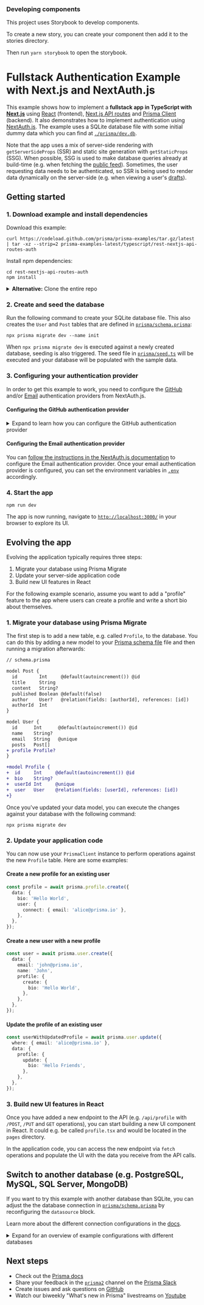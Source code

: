 ### Developing components

This project uses Storybook to develop components.

To create a new story, you can create your component then add it to the stories
directory.

Then run `yarn storybook` to open the storybook.

# Fullstack Authentication Example with Next.js and NextAuth.js

This example shows how to implement a **fullstack app in TypeScript with
[Next.js](https://nextjs.org/)** using [React](https://reactjs.org/) (frontend),
[Next.js API routes](https://nextjs.org/docs/api-routes/introduction) and
[Prisma Client](https://www.prisma.io/docs/reference/tools-and-interfaces/prisma-client)
(backend). It also demonstrates how to implement authentication using
[NextAuth.js](https://next-auth.js.org/). The example uses a SQLite database
file with some initial dummy data which you can find at
[`./prisma/dev.db`](./prisma/dev.db).

Note that the app uses a mix of server-side rendering with `getServerSideProps`
(SSR) and static site generation with `getStaticProps` (SSG). When possible, SSG
is used to make database queries already at build-time (e.g. when fetching the
[public feed](./pages/index.tsx)). Sometimes, the user requesting data needs to
be authenticated, so SSR is being used to render data dynamically on the
server-side (e.g. when viewing a user's [drafts](./pages/drafts.tsx)).

## Getting started

### 1. Download example and install dependencies

Download this example:

```
curl https://codeload.github.com/prisma/prisma-examples/tar.gz/latest | tar -xz --strip=2 prisma-examples-latest/typescript/rest-nextjs-api-routes-auth
```

Install npm dependencies:

```
cd rest-nextjs-api-routes-auth
npm install
```

<details><summary><strong>Alternative:</strong> Clone the entire repo</summary>

Clone this repository:

```
git clone git@github.com:prisma/prisma-examples.git --depth=1
```

Install npm dependencies:

```
cd prisma-examples/typescript/rest-nextjs-api-routes-auth
npm install
```

</details>

### 2. Create and seed the database

Run the following command to create your SQLite database file. This also creates
the `User` and `Post` tables that are defined in
[`prisma/schema.prisma`](./prisma/schema.prisma):

```
npx prisma migrate dev --name init
```

When `npx prisma migrate dev` is executed against a newly created database,
seeding is also triggered. The seed file in [`prisma/seed.ts`](./prisma/seed.ts)
will be executed and your database will be populated with the sample data.

### 3. Configuring your authentication provider

In order to get this example to work, you need to configure the
[GitHub](https://next-auth.js.org/providers/github) and/or
[Email](https://next-auth.js.org/providers/email) authentication providers from
NextAuth.js.

#### Configuring the GitHub authentication provider

<details><summary>Expand to learn how you can configure the GitHub authentication provider</summary>

First, log into your [GitHub](https://github.com/) account.

Then, navigate to [**Settings**](https://github.com/settings/profile), then open
to [**Developer Settings**](https://github.com/settings/apps), then switch to
[**OAuth Apps**](https://github.com/settings/developers).

![](https://res.cloudinary.com/practicaldev/image/fetch/s--fBiGBXbE--/c_limit%2Cf_auto%2Cfl_progressive%2Cq_auto%2Cw_880/https://i.imgur.com/4eQrMAs.png)

Clicking on the **Register a new application** button will redirect you to a
registration form to fill out some information for your app. The **Authorization
callback URL** should be the Next.js `/api/auth` route.

An important thing to note here is that the **Authorization callback URL** field
only supports a single URL, unlike e.g. Auth0, which allows you to add
additional callback URLs separated with a comma. This means if you want to
deploy your app later with a production URL, you will need to set up a new
GitHub OAuth app.

![](https://res.cloudinary.com/practicaldev/image/fetch/s--v7s0OEs_--/c_limit%2Cf_auto%2Cfl_progressive%2Cq_auto%2Cw_880/https://i.imgur.com/tYtq5fd.png)

Click on the **Register application** button, and then you will be able to find
your newly generated **Client ID** and **Client Secret**. Copy and paste this
info into the [`.env`](./env) file in the root directory.

The resulting section in the `.env` file might look like this:

```
# GitHub oAuth
GITHUB_ID=6bafeb321963449bdf51
GITHUB_SECRET=509298c32faa283f28679ad6de6f86b2472e1bff
```

</details>

#### Configuring the Email authentication provider

You can
[follow the instructions in the NextAuth.js documentation](https://next-auth.js.org/providers/email#configuration)
to configure the Email authentication provider. Once your email authentication
provider is configured, you can set the environment variables in [`.env`](./env)
accordingly.

### 4. Start the app

```
npm run dev
```

The app is now running, navigate to
[`http://localhost:3000/`](http://localhost:3000/) in your browser to explore
its UI.

## Evolving the app

Evolving the application typically requires three steps:

1. Migrate your database using Prisma Migrate
1. Update your server-side application code
1. Build new UI features in React

For the following example scenario, assume you want to add a "profile" feature
to the app where users can create a profile and write a short bio about
themselves.

### 1. Migrate your database using Prisma Migrate

The first step is to add a new table, e.g. called `Profile`, to the database.
You can do this by adding a new model to your
[Prisma schema file](./prisma/schema.prisma) file and then running a migration
afterwards:

```diff
// schema.prisma

model Post {
  id        Int     @default(autoincrement()) @id
  title     String
  content   String?
  published Boolean @default(false)
  author    User?   @relation(fields: [authorId], references: [id])
  authorId  Int
}

model User {
  id      Int      @default(autoincrement()) @id
  name    String?
  email   String   @unique
  posts   Post[]
+ profile Profile?
}

+model Profile {
+  id     Int     @default(autoincrement()) @id
+  bio    String?
+  userId Int     @unique
+  user   User    @relation(fields: [userId], references: [id])
+}
```

Once you've updated your data model, you can execute the changes against your
database with the following command:

```
npx prisma migrate dev
```

### 2. Update your application code

You can now use your `PrismaClient` instance to perform operations against the
new `Profile` table. Here are some examples:

#### Create a new profile for an existing user

```ts
const profile = await prisma.profile.create({
  data: {
    bio: 'Hello World',
    user: {
      connect: { email: 'alice@prisma.io' },
    },
  },
});
```

#### Create a new user with a new profile

```ts
const user = await prisma.user.create({
  data: {
    email: 'john@prisma.io',
    name: 'John',
    profile: {
      create: {
        bio: 'Hello World',
      },
    },
  },
});
```

#### Update the profile of an existing user

```ts
const userWithUpdatedProfile = await prisma.user.update({
  where: { email: 'alice@prisma.io' },
  data: {
    profile: {
      update: {
        bio: 'Hello Friends',
      },
    },
  },
});
```

### 3. Build new UI features in React

Once you have added a new endpoint to the API (e.g. `/api/profile` with `/POST`,
`/PUT` and `GET` operations), you can start building a new UI component in
React. It could e.g. be called `profile.tsx` and would be located in the `pages`
directory.

In the application code, you can access the new endpoint via `fetch` operations
and populate the UI with the data you receive from the API calls.

## Switch to another database (e.g. PostgreSQL, MySQL, SQL Server, MongoDB)

If you want to try this example with another database than SQLite, you can
adjust the the database connection in
[`prisma/schema.prisma`](./prisma/schema.prisma) by reconfiguring the
`datasource` block.

Learn more about the different connection configurations in the
[docs](https://www.prisma.io/docs/reference/database-reference/connection-urls).

<details><summary>Expand for an overview of example configurations with different databases</summary>

### PostgreSQL

For PostgreSQL, the connection URL has the following structure:

```prisma
datasource db {
  provider = "postgresql"
  url      = "postgresql://USER:PASSWORD@HOST:PORT/DATABASE?schema=SCHEMA"
}
```

Here is an example connection string with a local PostgreSQL database:

```prisma
datasource db {
  provider = "postgresql"
  url      = "postgresql://janedoe:mypassword@localhost:5432/notesapi?schema=public"
}
```

### MySQL

For MySQL, the connection URL has the following structure:

```prisma
datasource db {
  provider = "mysql"
  url      = "mysql://USER:PASSWORD@HOST:PORT/DATABASE"
}
```

Here is an example connection string with a local MySQL database:

```prisma
datasource db {
  provider = "mysql"
  url      = "mysql://janedoe:mypassword@localhost:3306/notesapi"
}
```

### Microsoft SQL Server

Here is an example connection string with a local Microsoft SQL Server database:

```prisma
datasource db {
  provider = "sqlserver"
  url      = "sqlserver://localhost:1433;initial catalog=sample;user=sa;password=mypassword;"
}
```

### MongoDB

Here is an example connection string with a local MongoDB database:

```prisma
datasource db {
  provider = "mongodb"
  url      = "mongodb://USERNAME:PASSWORD@HOST/DATABASE?authSource=admin&retryWrites=true&w=majority"
}
```

Because MongoDB is currently in
[Preview](https://www.prisma.io/docs/about/releases#preview), you need to
specify the `previewFeatures` on your `generator` block:

```
generator client {
  provider        = "prisma-client-js"
  previewFeatures = ["mongodb"]
}
```

</details>

## Next steps

- Check out the [Prisma docs](https://www.prisma.io/docs)
- Share your feedback in the
  [`prisma2`](https://prisma.slack.com/messages/CKQTGR6T0/) channel on the
  [Prisma Slack](https://slack.prisma.io/)
- Create issues and ask questions on [GitHub](https://github.com/prisma/prisma/)
- Watch our biweekly "What's new in Prisma" livestreams on
  [Youtube](https://www.youtube.com/channel/UCptAHlN1gdwD89tFM3ENb6w)
